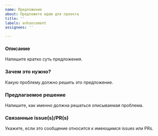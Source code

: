 ```yaml
---
name: Предложение
about: Предложите идею для проекта
title: ''
labels: enhancement
assignees: ''

---
```


### Описание
Напишите кратко суть предложения.

### Зачем это нужно?
Какую проблему должно решить это предложение.

### Предлагаемое решение
Напишите, как именно должна решаться описываемая проблема.

### Связанные issue(s)/PR(s)
Укажите, если это сообщение относится к имеющимся issues или PRs.
